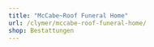 ```yaml
---
title: "McCabe~Roof Funeral Home"
url: /clymer/mccabe-roof-funeral-home/
shop: Bestattungen
---
```

